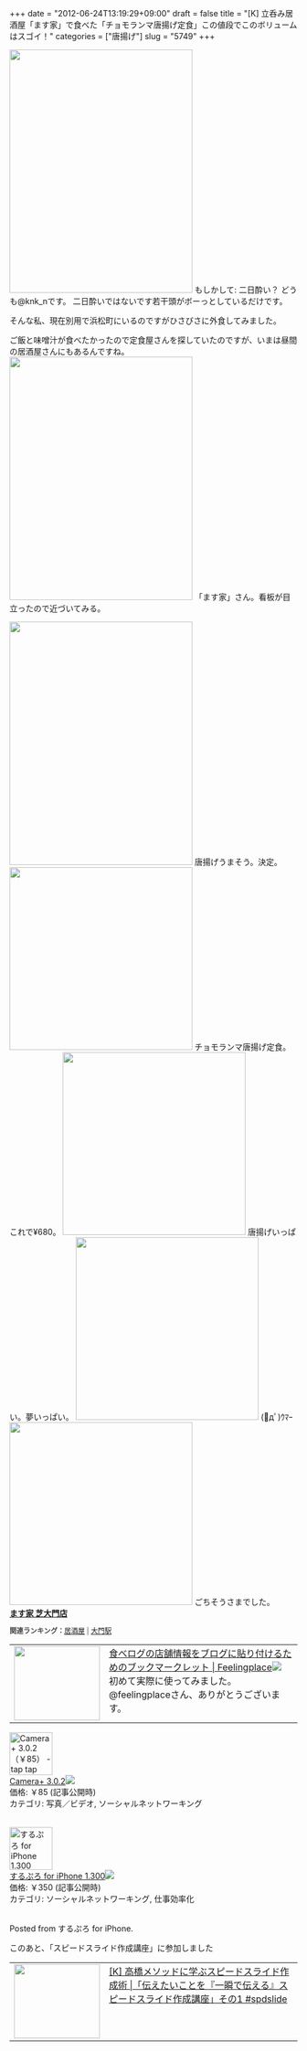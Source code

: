 +++
date = "2012-06-24T13:19:29+09:00"
draft = false
title = "[K] 立呑み居酒屋「ます家」で食べた「チョモランマ唐揚げ定食」この値段でこのボリュームはスゴイ！"
categories = ["唐揚げ"]
slug = "5749"
+++

<img src="https://knk-n.com/images/2012/06/slooProImg_20120624131911.jpg" alt="" width="320" height="426" class="slooProImg" />
もしかして: 二日酔い？ どうも@knk_nです。 
二日酔いではないです若干頭がボーっとしているだけです。 

そんな私、現在別用で浜松町にいるのですがひさびさに外食してみました。

<!--more-->

ご飯と味噌汁が食べたかったので定食屋さんを探していたのですが、いまは昼間の居酒屋さんにもあるんですね。 <img alt="" src="https://knk-n.com/images/2012/06/slooProImg_20120624131928.jpg" width="320" height="426" class="slooProImg" />
「ます家」さん。看板が目立ったので近づいてみる。 

<img alt="" src="https://knk-n.com/images/2012/06/slooProImg_20120624131925.jpg" width="320" height="426" class="slooProImg" /> 
唐揚げうまそう。決定。 

<img alt="" src="https://knk-n.com/images/2012/06/slooProImg_20120624131922.jpg" width="320" height="320" class="slooProImg" /> 
チョモランマ唐揚げ定食。これで¥680。 

<img alt="" src="https://knk-n.com/images/2012/06/slooProImg_20120624131919.jpg" width="320" height="320" class="slooProImg" /> 
唐揚げいっぱい。夢いっぱい。 

<img alt="" src="https://knk-n.com/images/2012/06/slooProImg_20120624131917.jpg" width="320" height="320" class="slooProImg" /> 
(ﾟдﾟ)ｳﾏｰ

 <img alt="" src="https://knk-n.com/images/2012/06/slooProImg_20120624131915.jpg" width="320" height="320" class="slooProImg" /> 
ごちそうさまでした。

<div><strong><a href="http://r.tabelog.com/tokyo/A1314/A131401/13039658/" target="_blank">ます家 芝大門店</a></strong><br><script src="http://r.tabelog.com/badge/google_badge?rcd=13039658" type="text/javascript" charset="utf-8"></script></div><p style="color:#444444; font-size:12px;"><strong>関連ランキング：</strong><a href="http://r.tabelog.com/izakaya/">居酒屋</a> | <a href="http://r.tabelog.com/tokyo/A1314/A131401/R5702/">大門駅</a></p> <table width="100%"><td valign="top" width="150"><a href="http://www.feelingplace.com/2012/06/01/153032/" target="_blank"><img border="0" src="http://capture.heartrails.com/150x130/shadow?http://www.feelingplace.com/2012/06/01/153032/" alt="" width="150" height="130" /></a></td><td valign="top"><a href="http://www.feelingplace.com/2012/06/01/153032/" target="_blank">食べログの店舗情報をブログに貼り付けるためのブックマークレット | Feelingplace</a><a href="http://b.hatena.ne.jp/entry/http://www.feelingplace.com/2012/06/01/153032/" target="_blank"><img border="0" src="http://b.hatena.ne.jp/entry/image/large/http://www.feelingplace.com/2012/06/01/153032/" /></a><br>初めて実際に使ってみました。@feelingplaceさん、ありがとうございます。</td></table> <table class="appstorehelper"><a href="http://click.linksynergy.com/fs-bin/stat?id=48HB7K3zmMg&offerid=94348&type=3&subid=0&tmpid=2192&RD_PARM1=http%253A%252F%252Fitunes.apple.com%252Fjp%252Fapp%252Fcamera%252B%252Fid329670577%253Fmt%253D8%2526uo%253D4%2526partnerId%253D30" target="new"><img class="appstorehelper_appicn" width="75" height="75" src="http://a3.mzstatic.com/us/r1000/110/Purple/v4/68/4c/7f/684c7fb6-d903-dc7d-9528-e5520ac8092a/mzm.jszhtrie.175x175-75.png" alt="Camera+ 3.0.2（￥85） - tap tap tap - tap tap tap LLC"></a><div class="appstorehelper_text"><a href="http://click.linksynergy.com/fs-bin/stat?id=48HB7K3zmMg&offerid=94348&type=3&subid=0&tmpid=2192&RD_PARM1=http%253A%252F%252Fitunes.apple.com%252Fjp%252Fapp%252Fcamera%252B%252Fid329670577%253Fmt%253D8%2526uo%253D4%2526partnerId%253D30" target="new">Camera+ 3.0.2</a><a href="http://click.linksynergy.com/fs-bin/stat?id=48HB7K3zmMg&offerid=94348&type=3&subid=0&tmpid=2192&RD_PARM1=http%253A%252F%252Fitunes.apple.com%252Fjp%252Fapp%252Fcamera%252B%252Fid329670577%253Fmt%253D8%2526uo%253D4%2526partnerId%253D30" target="itunes_store"><img class="appstorehelper_icn" src="http://ax.phobos.apple.com.edgesuite.net/ja_jp/images/web/linkmaker/badge_appstore-sm.gif" ></a><br>価格: ￥85 (記事公開時)<br>カテゴリ: 写真／ビデオ, ソーシャルネットワーキング</div></table> <table class="appstorehelper"><a href="http://click.linksynergy.com/fs-bin/stat?id=48HB7K3zmMg&offerid=94348&type=3&subid=0&tmpid=2192&RD_PARM1=http%253A%252F%252Fitunes.apple.com%252Fjp%252Fapp%252Fsurupuro-for-iphone%252Fid436676299%253Fmt%253D8%2526uo%253D4%2526partnerId%253D30" target="new"><img class="appstorehelper_appicn" width="75" height="75" src="http://a1.mzstatic.com/us/r1000/103/Purple/v4/22/ff/d4/22ffd4b1-e475-3d34-63fc-035575806582/mzl.xejvrijs.175x175-75.jpg" alt="するぷろ for iPhone 1.300（￥350） - Gachatech - isshin"></a><div class="appstorehelper_text"><a href="http://click.linksynergy.com/fs-bin/stat?id=48HB7K3zmMg&offerid=94348&type=3&subid=0&tmpid=2192&RD_PARM1=http%253A%252F%252Fitunes.apple.com%252Fjp%252Fapp%252Fsurupuro-for-iphone%252Fid436676299%253Fmt%253D8%2526uo%253D4%2526partnerId%253D30" target="new">するぷろ for iPhone 1.300</a><a href="http://click.linksynergy.com/fs-bin/stat?id=48HB7K3zmMg&offerid=94348&type=3&subid=0&tmpid=2192&RD_PARM1=http%253A%252F%252Fitunes.apple.com%252Fjp%252Fapp%252Fsurupuro-for-iphone%252Fid436676299%253Fmt%253D8%2526uo%253D4%2526partnerId%253D30" target="itunes_store"><img class="appstorehelper_icn" src="http://ax.phobos.apple.com.edgesuite.net/ja_jp/images/web/linkmaker/badge_appstore-sm.gif" ></a><br>価格: ￥350 (記事公開時)<br>カテゴリ: ソーシャルネットワーキング, 仕事効率化<br></div></table> Posted from するぷろ for iPhone.

このあと、「スピードスライド作成講座」に参加しました
<table width="100%"><td valign="top" width="150"><a href="https://knk-n.com/2012/06/28/spdslide_vol1/" target="_blank"><img border="0" src="http://capture.heartrails.com/150x130/shadow?https://knk-n.com/2012/06/28/spdslide_vol1/" alt="" width="150" height="130" /></a></td><td valign="top"><a  href="https://knk-n.com/2012/06/28/spdslide_vol1/" target="_blank">[K] 高橋メソッドに学ぶスピードスライド作成術 |「伝えたいことを『一瞬で伝える』スピードスライド作成講座」その1 #spdslide</a><script type="text/javascript">var url = "https://knk-n.com/2012/06/28/spdslide_vol1/";</script><script src="http://api.b.st-hatena.com/entry.count?url=https://knk-n.com/2012/06/28/spdslide_vol1/&callback=hatebTxt"></script>
</td></table>
